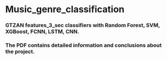# Music_genre_classification

### GTZAN features_3_sec classifiers with Random Forest, SVM, XGBoost, FCNN, LSTM, CNN.

### The PDF contains detailed information and conclusions about the project.
